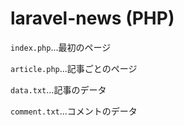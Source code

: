 # laravel-news (PHP)

`index.php`...最初のページ

`article.php`...記事ごとのページ

`data.txt`...記事のデータ

`comment.txt`...コメントのデータ